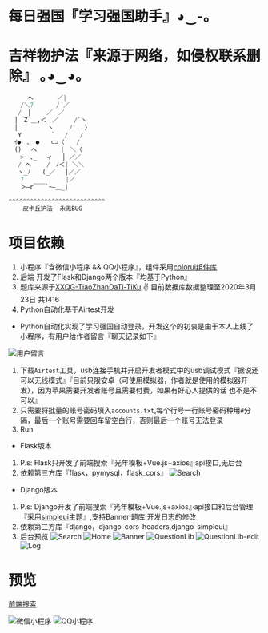 # 每日强国『学习强国助手』◕‿-｡

# 吉祥物护法『来源于网络，如侵权联系删除』 ｡◕‿◕｡

```python
　　  へ　　　　／|
　　/＼7　　   / ／
　 /　│　　 ／　／
　│　Z ＿,＜　／　　 /`ヽ
　│　　　　　ヽ　　 /　　〉
　 Y　　　　　`　 /　　/
　ｲ●　､　●　　⊂⊃〈　　/
　()　 へ　　　　|　＼〈
　　>ｰ ､_　 ィ　 │ ／／
　 / へ　　 /　ﾉ＜| ＼＼
　 ヽ_ﾉ　　(_／　 │／／
　　7　　　　　　　|／
　　＞―r￣￣`ｰ―＿_|

^^^^^^^^^^^^^^^^^^^^^^^^^^^
    皮卡丘护法  永无BUG

```

# 项目依赖

1. 小程序『含微信小程序 && QQ小程序』，组件采用[colorui组件库](https://github.com/weilanwl/ColorUI)
2. 后端 开发了Flask和Django两个版本『均基于Python』
3. 题库来源于[XXQG-TiaoZhanDaTi-TiKu](https://github.com/JiangZY5959/XXQG-TiaoZhanDaTi-TiKu/blob/master/README.md) ✌ 目前数据库数据整理至2020年3月23日 共1416
4. Python自动化基于Airtest开发

* Python自动化实现了学习强国自动登录，开发这个的初衷是由于本人上线了小程序，有用户给作者留言『聊天记录如下』

![用户留言](https://img02.sogoucdn.com/app/a/100520146/c9b10424855735273766e40dc153a2a3)

1. 下载`Airtest`工具，usb连接手机并开启开发者模式中的usb调试模式『据说还可以无线模式』『目前只限安卓（可使用模拟器，作者就是使用的模拟器开发），因为苹果需要开发者账号且需要付费，如果有好心人提供的话 也不是不可以』
2. 只需要将批量的账号密码填入`accounts.txt`,每个行号一行账号密码种用`#`分隔，最后一个账号需要回车留空白行，否则最后一个账号无法登录
3. Run

* Flask版本

1. P.s: Flask只开发了前端搜索『光年模板+Vue.js+axios』·api接口,无后台
2. 依赖第三方库『flask，pymysql，flask_cors』
![Search](https://ae01.alicdn.com/kf/Hda2271596a7e4edab8357c5ddc701f3cW.png)

* Django版本

1. P.s: Django开发了前端搜索『光年模板+Vue.js+axios』·api接口和后台管理『采用[simpleui主题](https://github.com/newpanjing/simpleui)』,支持Banner·题库·开发日志的修改
2. 依赖第三方库『django，django-cors-headers,django-simpleui』
3. 后台预览
![Search](https://ae01.alicdn.com/kf/Hda2271596a7e4edab8357c5ddc701f3cW.png)
![Home](https://ae01.alicdn.com/kf/Hdf5ae107b55b4e08b4d275d74edabd1cF.png)
![Banner](https://ae01.alicdn.com/kf/Hd69b9332bb6842baa401d1d9fa259060j.png)
![QuestionLib](https://ae01.alicdn.com/kf/H7dec88f2857546579fd3d67ac9785258r.png)
![QuestionLib-edit](https://ae01.alicdn.com/kf/H180d8cb4814a48b787ccd0e805d83785Z.png)
![Log](https://ae01.alicdn.com/kf/H7780b99381d64d358dd4e11f78d32b53e.png)

# 预览

[前端搜索](https://xuexi.catni.cn)

![微信小程序](https://ae01.alicdn.com/kf/H3824bf27301e460c9f97e0fc11069d25Z.png)
![QQ小程序](https://ae01.alicdn.com/kf/Hd455a251f2e24ec6bedf82443f6896fcf.png)
